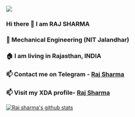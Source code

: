 ![](https://komarev.com/ghpvc/?username=rajsharma55)
### Hi there 👋 I am RAJ SHARMA
### 💬 Mechanical Engineering (NIT Jalandhar)
### 🏠 I am living in Rajasthan, INDIA
### 📫 Contact me on Telegram - [Raj Sharma](https://t.me/rajsharma55)
### 📫 Visit my XDA profile- [Raj Sharma](https://forum.xda-developers.com/member.php?u=8547859)

[![Raj sharma's github stats](https://github-readme-stats.vercel.app/api?username=rajsharma55&count_private=true&show_icons=true&theme=radical)](https://github.com/rajsharma55/github-readme-stats)
<!--
**rajsharma55/rajsharma55** is a ✨ _special_ ✨ repository because its `README.md` (this file) appears on your GitHub profile.

Here are some ideas to get you started:

- 🔭 I’m currently working on ...
- 🌱 I’m currently learning ...
- 👯 I’m looking to collaborate on ...
- 🤔 I’m looking for help with ...
- 💬 Ask me about ...
- 📫 How to reach me: ...
- 😄 Pronouns: ...
- ⚡ Fun fact: ...
-->
